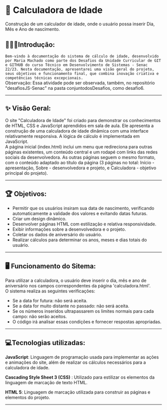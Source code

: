 # 📅 Calculadora  de Idade
Construção de um calculador de idade, onde o usuário possa inserir Dia, Mês e Ano de nascimento.


## 👨🏽‍💻**Introdução:**


`Bem-vindo à documentação do sistema de cálculo de idade, desenvolvido por Maria Machado como parte dos Desafios da Unidade Curricular de GIT e GITHUB do curso Técnico em Desenvolvimento de Sistemas - Senac 22/23. Nesta documentação, apresentarei uma visão geral do projeto, seus objetivos e funcionamento final, que combina inovação criativa e competências técnicas excepcionais.` <br>
Observação: Essa atividade pode ser observada, também, no repositório "desafiosJS-Senac" na pasta conjuntodosDesafios, como desafio6.
               
---

## ✨ Visão Geral:

O site "Calculadora de Idade" foi criado para demonstrar os conhecimentos de HTML, CSS e JavaScript aprendidos em sala de aula. Ele apresenta a construção de uma calculadora de idade dinâmica com uma interface relativamente responsiva. A lógica de cálculo é implementada em JavaScript. <br> A página inicial (index.html) inclui um menu que redireciona para outras páginas existentes, um conteúdo central e um rodapé com links das redes sociais da desenvolvedora. As outras páginas seguem o mesmo formato, com o conteúdo adaptado ao título da página (3 páginas no total: Início - apresentação, Sobre - desenvolvedora e projeto, e Calculadora - objetivo principal do projeto).

---

## 🏆 Objetivos:

- Permitir que os usuários insiram sua data de nascimento, verificando automaticamente a validade dos valores e evitando datas futuras.
- Criar um design dinâmico.
- Desenvolver páginas HTML com estilização e relativa responsividade.
- Exibir informações sobre a desenvolvedora e o projeto.
- Coletar os dados de aniversário do usuário.
- Realizar cálculos para determinar os anos, meses e dias totais do usuário.

---

## 🖥 Funcionamento do Sitema:

Para utilizar a calculadora, o usuário deve inserir o dia, mês e ano de aniversário nos campos correspondentes da página 'calculadora.html'.<br> O sistema realiza as seguintes verificações:
<br>
- Se a data for futura: não será aceita.
- Se a data for muito distante no passado: não será aceita.
- Se os números inseridos ultrapassarem os limites normais para cada campo: não serão aceitos.
- O código irá analisar essas condições e fornecer respostas apropriadas.

---

## 💻Tecnologias utilizadas:



**JavaScript**</span>:
Linguagem de programação usada para implementar as ações e animações do site, além de realizar os cálculos necessários para a calculadora de idade.

**Cascading Style Sheet 3 (CSS)**
</span>:  Utilizado para estilizar os elementos da linguagem de marcação de texto HTML.

**HTML 5**</span>: Linguagem de marcação utilizada para construir as páginas e elementos do projeto.

---
